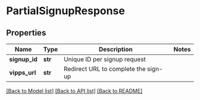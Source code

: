 # PartialSignupResponse

## Properties
Name | Type | Description | Notes
------------ | ------------- | ------------- | -------------
**signup_id** | **str** | Unique ID per signup request | 
**vipps_url** | **str** | Redirect URL to complete the sign-up | 

[[Back to Model list]](../README.md#documentation-for-models) [[Back to API list]](../README.md#documentation-for-api-endpoints) [[Back to README]](../README.md)

